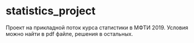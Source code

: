 # statistics_project
Проект на прикладной поток курса статистики в МФТИ 2019. Условия можно найти в pdf файле, решения в остальных.
